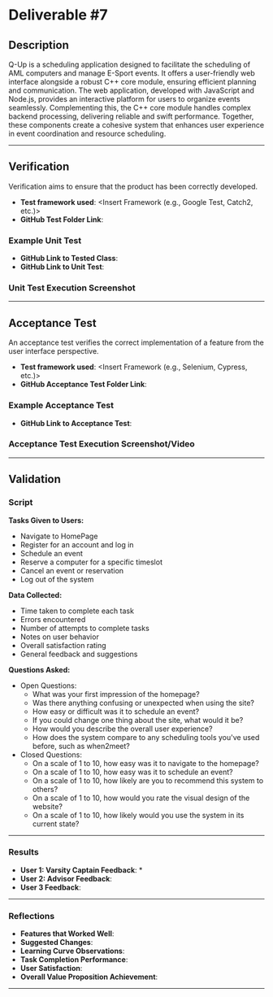 # Deliverable #7

## Description

​Q-Up is a scheduling application designed to facilitate the scheduling of AML computers and manage E-Sport events. It offers a user-friendly web interface alongside a robust C++ core module, ensuring efficient planning and communication. The web application, developed with JavaScript and Node.js, provides an interactive platform for users to organize events seamlessly. Complementing this, the C++ core module handles complex backend processing, delivering reliable and swift performance. Together, these components create a cohesive system that enhances user experience in event coordination and resource scheduling.

---

## Verification

Verification aims to ensure that the product has been correctly developed.

- **Test framework used**: <Insert Framework (e.g., Google Test, Catch2, etc.)>
- **GitHub Test Folder Link**: <Insert Link Here>

### Example Unit Test

<Insert Explanation About Tested Feature Here>

- **GitHub Link to Tested Class**: <Insert Link Here>
- **GitHub Link to Unit Test**: <Insert Link Here>

### Unit Test Execution Screenshot

<Insert Unit Test Print Screen Here>

---

## Acceptance Test

An acceptance test verifies the correct implementation of a feature from the user interface perspective.

- **Test framework used**: <Insert Framework (e.g., Selenium, Cypress, etc.)>
- **GitHub Acceptance Test Folder Link**: <Insert Link Here>

### Example Acceptance Test

<Insert Explanation About Tested Feature Here>

- **GitHub Link to Acceptance Test**: <Insert Link Here>

### Acceptance Test Execution Screenshot/Video

<Insert Acceptance Test Print Screen or Video Link Here>

---

## Validation

### Script

**Tasks Given to Users:**
- Navigate to HomePage
- Register for an account and log in
- Schedule an event
- Reserve a computer for a specific timeslot
- Cancel an event or reservation
- Log out of the system

**Data Collected:**
- Time taken to complete each task
- Errors encountered
- Number of attempts to complete tasks
- Notes on user behavior
- Overall satisfaction rating
- General feedback and suggestions

**Questions Asked:**
- Open Questions:
  - What was your first impression of the homepage?
  - Was there anything confusing or unexpected when using the site?
  - How easy or difficult was it to schedule an event?
  - If you could change one thing about the site, what would it be?
  - How would you describe the overall user experience?
  - How does the system compare to any scheduling tools you've used before, such as when2meet?
- Closed Questions:
  - On a scale of 1 to 10, how easy was it to navigate to the homepage?
  - On a scale of 1 to 10, how easy was it to schedule an event?
  - On a scale of 1 to 10, how likely are you to recommend this system to others?
  - On a scale of 1 to 10, how would you rate the visual design of the website?
  - On a scale of 1 to 10, how likely would you use the system in its current state?

---

### Results

- **User 1: Varsity Captain Feedback**:
  * 
- **User 2: Advisor Feedback**: <Insert Results Here>
- **User 3 Feedback**: <Insert Results Here>

---

### Reflections

- **Features that Worked Well**: <Insert Reflection Here>
- **Suggested Changes**: <Insert Reflection Here>
- **Learning Curve Observations**: <Insert Reflection Here>
- **Task Completion Performance**: <Insert Reflection Here>
- **User Satisfaction**: <Insert Reflection Here>
- **Overall Value Proposition Achievement**: <Insert Reflection Here>

---
